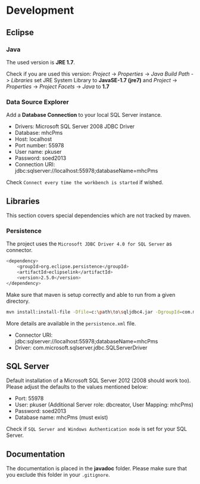 # Development

## Eclipse

### Java

The used version is **JRE 1.7**.

Check if you are used this version: *Project* -> *Properties* -> *Java Build Path* -> *Libraries* set JRE System Library to **JavaSE-1.7 (jre7)** and *Project* -> *Properties* -> *Project Facets* -> *Java* to **1.7**


### Data Source Explorer 

Add a **Database Connection** to your local SQL Server instance.

- Drivers: Microsoft SQL Server 2008 JDBC Driver
- Database: mhcPms
- Host: localhost
- Port number: 55978
- User name: pkuser
- Password: soed2013
- Connection URI: jdbc:sqlserver://localhost:55978;databaseName=mhcPms

Check `Connect every time the workbench is started` if wished. 

## Libraries

This section covers special dependencies which are not tracked by maven.

### Persistence

The project uses the `Microsoft JDBC Driver 4.0 for SQL Server` as connector.

```bash
<dependency>
	<groupId>org.eclipse.persistence</groupId>
	<artifactId>eclipselink</artifactId>
	<version>2.5.0</version>
</dependency>
```

Make sure that maven is setup correctly and able to run from a given directory.

```bash
mvn install:install-file -Dfile=c:\path\to\sqljdbc4.jar -DgroupId=com.microsoft.sqlserver -DartifactId=sqljdbc4 -Dversion=3.0 -Dpackaging=jar
```

More details are available in the `persistence.xml` file.

- Connector URI: jdbc:sqlserver://localhost:55978;databaseName=mhcPms
- Driver: com.microsoft.sqlserver.jdbc.SQLServerDriver

## SQL Server

Default installation of a Microsoft SQL Server 2012 (2008 should work too). Please adjust the defaults to the values mentioned below: 

- Port: 55978
- User: pkuser (Additional Server role: dbcreator, User Mapping: mhcPms)
- Password: soed2013
- Database name: mhcPms (must exist)

Check if `SQL Server and Windows Authentication mode` is set for your SQL Server. 

## Documentation

The documentation is placed in the **javadoc** folder. Please make sure that you exclude this folder in your `.gitignore`.